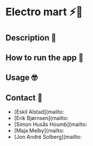 # Electro mart ⚡️🛒

## Description 📜

## How to run the app 🤨

## Usage 🤓

## Contact 📧

- [Eskil Alstad](mailto:
- [Erik Bjørnsen](mailto:
- [Simon Husås Houmb](mailto:
- [Maja Melby](mailto:
- [Jon André Solberg](mailto:
